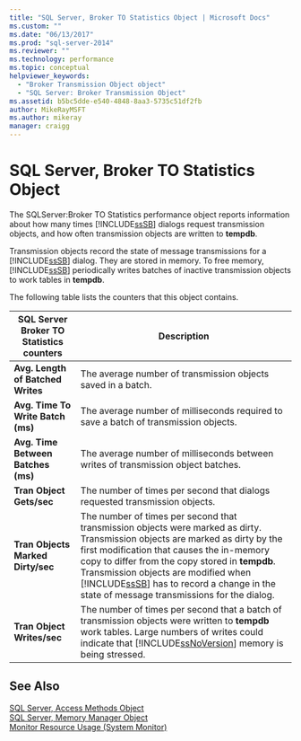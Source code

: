 ```yaml
---
title: "SQL Server, Broker TO Statistics Object | Microsoft Docs"
ms.custom: ""
ms.date: "06/13/2017"
ms.prod: "sql-server-2014"
ms.reviewer: ""
ms.technology: performance
ms.topic: conceptual
helpviewer_keywords: 
  - "Broker Transmission Object object"
  - "SQL Server: Broker Transmission Object"
ms.assetid: b5bc5dde-e540-4848-8aa3-5735c51df2fb
author: MikeRayMSFT
ms.author: mikeray
manager: craigg
---
```

# SQL Server, Broker TO Statistics Object
  The SQLServer:Broker TO Statistics performance object reports information about how many times [!INCLUDE[ssSB](../../includes/sssb-md.md)] dialogs request transmission objects, and how often transmission objects are written to **tempdb**.  
  
 Transmission objects record the state of message transmissions for a [!INCLUDE[ssSB](../../includes/sssb-md.md)] dialog. They are stored in memory. To free memory, [!INCLUDE[ssSB](../../includes/sssb-md.md)] periodically writes batches of inactive transmission objects to work tables in **tempdb**.  
  
 The following table lists the counters that this object contains.  
  
|SQL Server Broker TO Statistics counters|Description|  
|----------------------------------------------|-----------------|  
|**Avg. Length of Batched Writes**|The average number of transmission objects saved in a batch.|  
|**Avg. Time To Write Batch (ms)**|The average number of milliseconds required to save a batch of transmission objects.|  
|**Avg. Time Between Batches (ms)**|The average number of milliseconds between writes of transmission object batches.|  
|**Tran Object Gets/sec**|The number of times per second that dialogs requested transmission objects.|  
|**Tran Objects Marked Dirty/sec**|The number of times per second that transmission objects were marked as dirty. Transmission objects are marked as dirty by the first modification that causes the in-memory copy to differ from the copy stored in **tempdb**. Transmission objects are modified when [!INCLUDE[ssSB](../../includes/sssb-md.md)] has to record a change in the state of message transmissions for the dialog.|  
|**Tran Object Writes/sec**|The number of times per second that a batch of transmission objects were written to **tempdb** work tables. Large numbers of writes could indicate that [!INCLUDE[ssNoVersion](../../includes/ssnoversion-md.md)] memory is being stressed.|  
  
## See Also  
 [SQL Server, Access Methods Object](sql-server-access-methods-object.md)   
 [SQL Server, Memory Manager Object](sql-server-memory-manager-object.md)   
 [Monitor Resource Usage &#40;System Monitor&#41;](monitor-resource-usage-system-monitor.md)  
  
  
